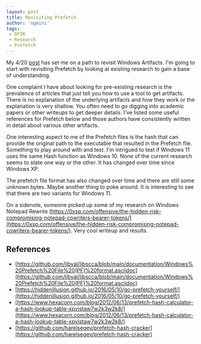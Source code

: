 ```yaml
---
layout: post
title: Revisiting Prefetch
author: 'ogmini'
tags:
 - DFIR
 - Research
 - Prefetch
---
```


My 4/20 [post](https://ogmini.github.io/2025/04/20/Beyond-Sunday-Funday-Shimcache-Amcache-MUICache-Prefetch.html) has set me on a path to revisit Windows Artifacts. I'm going to start with revisiting Prefetch by looking at existing research to gain a base of understanding. 

One complaint I have about looking for pre-existing research is the prevalence of articles that just tell you how to use a tool to get artifacts. There is no explanation of the underlying artifacts and how they work or the explanation is very shallow. You often need to go digging into academic papers or other writeups to get deeper details. I've listed some useful references for Prefetch below and those authors have consistently written in detail about various other artifacts. 

One interesting aspect to me of the Prefetch files is the hash that can provide the original path to the executable that resulted in the Prefetch file. Something to play around with and test. I'm intrigued to test if Windows 11 uses the same Hash function as Windows 10. None of the current research seems to state one way or the other. It has changed over time since Windows XP.

The prefetch file format has also changed over time and there are still some unknown bytes. Maybe another thing to poke around. It is interesting to see that there are two variants for Windows 11. 

On a sidenote, someone picked up some of my research on Windows Notepad Rewrite [https://0xsp.com/offensive/the-hidden-risk-compromising-notepad-cowriters-bearer-tokens/](https://0xsp.com/offensive/the-hidden-risk-compromising-notepad-cowriters-bearer-tokens/). Very cool writeup and results. 


## References

- [https://github.com/libyal/libscca/blob/main/documentation/Windows%20Prefetch%20File%20(PF)%20format.asciidoc](https://github.com/libyal/libscca/blob/main/documentation/Windows%20Prefetch%20File%20(PF)%20format.asciidoc)
- [https://hiddenillusion.github.io/2016/05/10/go-prefetch-yourself/](https://hiddenillusion.github.io/2016/05/10/go-prefetch-yourself/)
- [https://www.hexacorn.com/blog/2012/06/13/prefetch-hash-calculator-a-hash-lookup-table-xpvistaw7w2k3w2k8/](https://www.hexacorn.com/blog/2012/06/13/prefetch-hash-calculator-a-hash-lookup-table-xpvistaw7w2k3w2k8/)
- [https://github.com/harelsegev/prefetch-hash-cracker](https://github.com/harelsegev/prefetch-hash-cracker)


